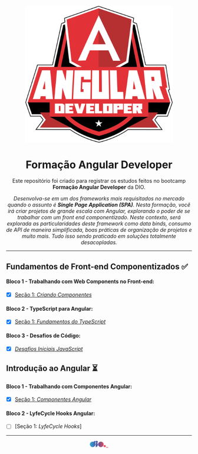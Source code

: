<p align="center">
  <img src="https://github.com/TiLourinho/dio-angular/blob/main/curso.png" alt="Logo do curso Formação Angular Developer" width="400px" />
</p>

<h1 align="center">Formação Angular Developer</h1>

<p align="center">Este repositório foi criado para registrar os estudos feitos no bootcamp <strong>Formação Angular Developer</strong> da DIO.</p>

<p align="center"><i>Desenvolva-se em um dos frameworks mais requisitados no mercado quando o assunto é <strong>Single Page Application (SPA)</strong>. Nesta formação, você irá criar projetos de grande escala com Angular, explorando o poder de se trabalhar com um front end componentizado. Neste contexto, será explorada as particularidades deste framework como data binds, consumo de API de maneira simplificada, boas práticas de organização de projetos e muito mais. Tudo isso sendo praticado em soluções totalmente desacopladas.</i></p>
<hr>

## Fundamentos de Front-end Componentizados :white_check_mark:

#### Bloco 1 - Trabalhando com Web Components no Front-end:

- [X] [Seção 1: _Criando Componentes_](https://github.com/TiLourinho/dio-angular/tree/main/01%20-%20Fundamentos%20de%20Front-end%20Componentizados/Bloco%2001%20-%20Trabalhando%20com%20Web%20Components%20no%20Front-end/Se%C3%A7%C3%A3o%2001%20-%20Criando%20Componentes)

#### Bloco 2 - TypeScript para Angular:

- [X] [Seção 1: _Fundamentos do TypeScript_](https://github.com/TiLourinho/dio-angular/tree/main/01%20-%20Fundamentos%20de%20Front-end%20Componentizados/Bloco%2002%20-%20TypeScript%20para%20Angular/Se%C3%A7%C3%A3o%2001%20-%20Fundamentos%20do%20TypeScript)

#### Bloco 3 - Desafios de Código:

- [X] [_Desafios Iniciais JavaScript_](https://github.com/TiLourinho/dio-angular/tree/main/01%20-%20Fundamentos%20de%20Front-end%20Componentizados/Bloco%2003%20-%20Desafios%20Iniciais%20JavaScript)

## Introdução ao Angular :hourglass_flowing_sand:

#### Bloco 1 - Trabalhando com Componentes Angular:

- [X] [Seção 1: _Componentes Angular_](https://github.com/TiLourinho/dio-angular/tree/main/02%20-%20Introdu%C3%A7%C3%A3o%20ao%20Angular/Bloco%2001%20-%20Trabalhando%20com%20Componentes%20Angular/Se%C3%A7%C3%A3o%2001%20-%20Componentes%20Angular)

#### Bloco 2 - LyfeCycle Hooks Angular:

- [ ] [Seção 1: _LyfeCycle Hooks_]

<hr>
<a href="https://www.dio.me/">
 <p align="center">
  <img src="https://github.com/TiLourinho/dio-angular/blob/main/dio.png" alt="Logo da DIO" width="50px" />
 </p>
</a>
